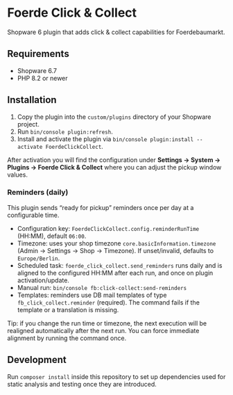 # Foerde Click & Collect

Shopware 6 plugin that adds click & collect capabilities for Foerdebaumarkt.

## Requirements

- Shopware 6.7
- PHP 8.2 or newer

## Installation

1. Copy the plugin into the `custom/plugins` directory of your Shopware project.
2. Run `bin/console plugin:refresh`.
3. Install and activate the plugin via `bin/console plugin:install --activate FoerdeClickCollect`.

After activation you will find the configuration under **Settings → System → Plugins → Foerde Click & Collect** where you can adjust the pickup window values.

### Reminders (daily)

This plugin sends “ready for pickup” reminders once per day at a configurable time.

- Configuration key: `FoerdeClickCollect.config.reminderRunTime` (HH:MM), default `06:00`.
- Timezone: uses your shop timezone `core.basicInformation.timezone` (Admin → Settings → Shop → Timezone). If unset/invalid, defaults to `Europe/Berlin`.
- Scheduled task: `foerde_click_collect.send_reminders` runs daily and is aligned to the configured HH:MM after each run, and once on plugin activation/update.
- Manual run: `bin/console fb:click-collect:send-reminders`
- Templates: reminders use DB mail templates of type `fb_click_collect.reminder` (required). The command fails if the template or a translation is missing.

Tip: if you change the run time or timezone, the next execution will be realigned automatically after the next run. You can force immediate alignment by running the command once.

## Development

Run `composer install` inside this repository to set up dependencies used for static analysis and testing once they are introduced.
